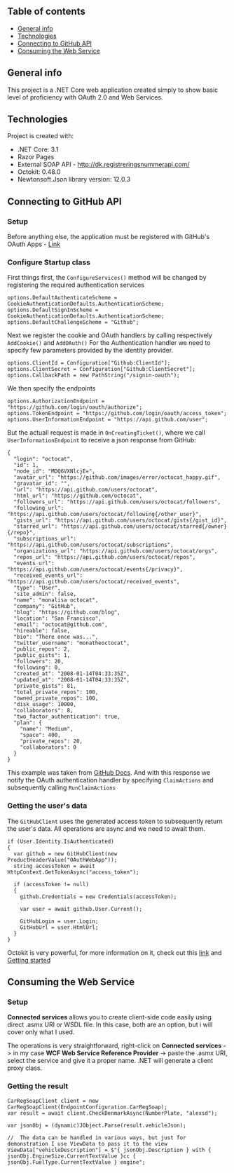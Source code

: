 ## Table of contents
* [General info](#general-info)
* [Technologies](#technologies)
* [Connecting to GitHub API](#connecting-to-github-api)
* [Consuming the Web Service](#consuming-the-web-service)

## General info
This project is a .NET Core web application created simply to show basic level of proficiency with OAuth 2.0 and Web Services.
	
## Technologies
Project is created with:
* .NET Core: 3.1
* Razor Pages
* External SOAP API - http://dk.registreringsnummerapi.com/
* Octokit: 0.48.0
* Newtonsoft.Json library version: 12.0.3
	
## Connecting to GitHub API
### Setup
Before anything else, the application must be registered with GitHub's OAuth Apps - [Link](https://github.com/settings/applications/new)
### Configure Startup class
First things first, the ```ConfigureServices()``` method will be changed by registering the required authentication services
```
options.DefaultAuthenticateScheme = CookieAuthenticationDefaults.AuthenticationScheme;
options.DefaultSignInScheme = CookieAuthenticationDefaults.AuthenticationScheme;
options.DefaultChallengeScheme = "Github";
```

Next we register the cookie and OAuth handlers by calling respectively ```AddCookie()``` and ```AddOAuth()```
For the Authentication handler we need to specify few parameters provided by the identity provider.
```
options.ClientId = Configuration["Github:ClientId"];
options.ClientSecret = Configuration["Github:ClientSecret"];
options.CallbackPath = new PathString("/signin-oauth");
```
We then specify the endpoints
```
options.AuthorizationEndpoint = "https://github.com/login/oauth/authorize";
options.TokenEndpoint = "https://github.com/login/oauth/access_token";
options.UserInformationEndpoint = "https://api.github.com/user";
```
But the actuall request is made in ```OnCreatingTicket()```, where we call ```UserInformationEndpoint``` to receive a json response from GitHub:
```
{
  "login": "octocat",
  "id": 1,
  "node_id": "MDQ6VXNlcjE=",
  "avatar_url": "https://github.com/images/error/octocat_happy.gif",
  "gravatar_id": "",
  "url": "https://api.github.com/users/octocat",
  "html_url": "https://github.com/octocat",
  "followers_url": "https://api.github.com/users/octocat/followers",
  "following_url": "https://api.github.com/users/octocat/following{/other_user}",
  "gists_url": "https://api.github.com/users/octocat/gists{/gist_id}",
  "starred_url": "https://api.github.com/users/octocat/starred{/owner}{/repo}",
  "subscriptions_url": "https://api.github.com/users/octocat/subscriptions",
  "organizations_url": "https://api.github.com/users/octocat/orgs",
  "repos_url": "https://api.github.com/users/octocat/repos",
  "events_url": "https://api.github.com/users/octocat/events{/privacy}",
  "received_events_url": "https://api.github.com/users/octocat/received_events",
  "type": "User",
  "site_admin": false,
  "name": "monalisa octocat",
  "company": "GitHub",
  "blog": "https://github.com/blog",
  "location": "San Francisco",
  "email": "octocat@github.com",
  "hireable": false,
  "bio": "There once was...",
  "twitter_username": "monatheoctocat",
  "public_repos": 2,
  "public_gists": 1,
  "followers": 20,
  "following": 0,
  "created_at": "2008-01-14T04:33:35Z",
  "updated_at": "2008-01-14T04:33:35Z",
  "private_gists": 81,
  "total_private_repos": 100,
  "owned_private_repos": 100,
  "disk_usage": 10000,
  "collaborators": 8,
  "two_factor_authentication": true,
  "plan": {
    "name": "Medium",
    "space": 400,
    "private_repos": 20,
    "collaborators": 0
  }
}
```
This example was taken from [GitHub Docs](https://docs.github.com/en/rest/reference/users).
And with this response we notify the OAuth authentication handler by specifying ```ClaimActions``` and subsequently calling ```RunClaimActions```

### Getting the user's data
The ```GitHubClient``` uses the generated access token to subsequently return the user's data. All operations are async and we need to await them.
```
if (User.Identity.IsAuthenticated)
{
  var github = new GitHubClient(new ProductHeaderValue("OAuthWebApp"));
  string accessToken = await HttpContext.GetTokenAsync("access_token");

  if (accessToken != null)
  {
    github.Credentials = new Credentials(accessToken);

    var user = await github.User.Current();
    
    GitHubLogin = user.Login;
    GitHubUrl = user.HtmlUrl;
  }
}
```
Octokit is very powerful, for more information on it, check out this [link](https://github.com/octokit) and [Getting started](https://github.com/octokit/octokit.net/blob/main/docs/getting-started.md)

## Consuming the Web Service
### Setup
**Connected services** allows you to create client-side code easily using direct .asmx URI or WSDL file. In this case, both are an option, but i will cover only what I used.

The operations is very straightforward, right-click on **Connected services** -> in my case **WCF Web Service Reference Provider** -> paste the .asmx URI, select the service and give it a proper name. .NET will generate a client proxy class.

### Getting the result
```
CarRegSoapClient client = new CarRegSoapClient(EndpointConfiguration.CarRegSoap);
var result = await client.CheckDenmarkAsync(NumberPlate, "alexsd");

var jsonObj = (dynamic)JObject.Parse(result.vehicleJson);

//  The data can be handled in various ways, but just for demonstration I use ViewData to pass it to the view
ViewData["vehicleDescription"] = $"{ jsonObj.Description } with { jsonObj.EngineSize.CurrentTextValue }cc { jsonObj.FuelType.CurrentTextValue } engine";
```
